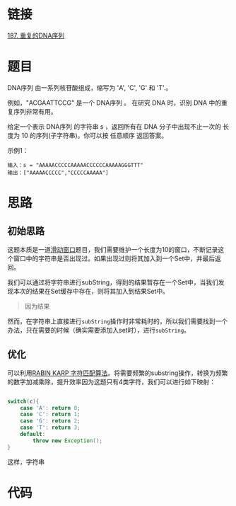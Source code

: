 # 链接

[187. 重复的DNA序列](https://leetcode.cn/problems/repeated-dna-sequences/)

# 题目

DNA序列 由一系列核苷酸组成，缩写为 'A', 'C', 'G' 和 'T'.。

例如，"ACGAATTCCG" 是一个 DNA序列 。
在研究 DNA 时，识别 DNA 中的重复序列非常有用。

给定一个表示 DNA序列 的字符串 s ，返回所有在 DNA 分子中出现不止一次的 长度为 10 的序列(子字符串)。你可以按 任意顺序 返回答案。

示例1：
```text
输入：s = "AAAAACCCCCAAAAACCCCCCAAAAAGGGTTT"
输出：["AAAAACCCCC","CCCCCAAAAA"]
```

# 思路

## 初始思路

这题本质是一道[滑动窗口](滑动窗口.md)题目，我们需要维护一个长度为10的窗口，不断记录这个窗口中的字符串是否出现过。如果出现过则将其加入到一个Set中，并最后返回。

我们可以通过将字符串进行subString，得到的结果暂存在一个Set中，当我们发现本次的结果在Set缓存中存在，则将其加入到结果Set中。
> 因为结果

然而，在字符串上直接进行`subString`操作时非常耗时的，所以我们需要找到一个办法，只在需要的时候（确实需要添加入set时），进行`subString`。

## 优化

可以利用[RABIN KARP 字符匹配算法](RABIN%20KARP%20字符匹配算法.md)。将需要频繁的substring操作，转换为频繁的数字加减乘除，提升效率因为这题只有4类字符，我们可以进行如下映射：
```java

switch(c){
	case 'A': return 0;
	case 'C': return 1;
	case 'G': return 2;
	case 'T': return 3;
	default:
		throw new Exception();
}

```

这样，字符串

# 代码